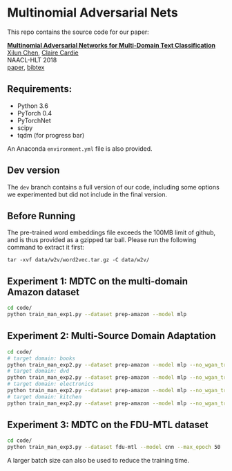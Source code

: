# Multinomial Adversarial Nets
This repo contains the source code for our paper:

[**Multinomial Adversarial Networks for Multi-Domain Text Classification**](http://aclweb.org/anthology/N18-1111)
<br>
[Xilun Chen](http://www.cs.cornell.edu/~xlchen/),
[Claire Cardie](http://www.cs.cornell.edu/home/cardie/)
<br>
NAACL-HLT 2018
<br>
[paper](http://aclweb.org/anthology/N18-1111),
[bibtex](https://aclanthology.coli.uni-saarland.de/papers/N18-1111/n18-1111.bib)

## Requirements:
- Python 3.6
- PyTorch 0.4
- PyTorchNet
- scipy
- tqdm (for progress bar)

An Anaconda `environment.yml` file is also provided.

## Dev version

The `dev` branch contains a full version of our code, including some options we experimented but did not include in the final version.

## Before Running

The pre-trained word embeddings file exceeds the 100MB limit of github, and is thus provided as a gzipped tar ball.
Please run the following command to extract it first:

```
tar -xvf data/w2v/word2vec.tar.gz -C data/w2v/
```

## Experiment 1: MDTC on the multi-domain Amazon dataset

```bash
cd code/
python train_man_exp1.py --dataset prep-amazon --model mlp
```

## Experiment 2: Multi-Source Domain Adaptation
```bash
cd code/
# target domain: books
python train_man_exp2.py --dataset prep-amazon --model mlp --no_wgan_trick --domains dvd electronics kitchen --unlabeled_domains books --dev_domains books
# target domain: dvd
python train_man_exp2.py --dataset prep-amazon --model mlp --no_wgan_trick --domains books electronics kitchen --unlabeled_domains dvd --dev_domains dvd
# target domain: electronics
python train_man_exp2.py --dataset prep-amazon --model mlp --no_wgan_trick --domains books dvd kitchen --unlabeled_domains electronics --dev_domains electronics
# target domain: kitchen
python train_man_exp2.py --dataset prep-amazon --model mlp --no_wgan_trick --domains dvd electronics kitchen --unlabeled_domains kitchen --dev_domains kitchen
```

## Experiment 3: MDTC on the FDU-MTL dataset

```bash
cd code/
python train_man_exp3.py --dataset fdu-mtl --model cnn --max_epoch 50
```
A larger batch size can also be used to reduce the training time.
